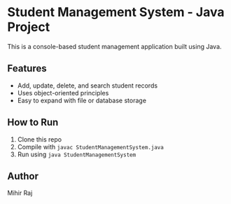 # Student Management System - Java Project

This is a console-based student management application built using Java.

## Features
- Add, update, delete, and search student records
- Uses object-oriented principles
- Easy to expand with file or database storage

## How to Run
1. Clone this repo
2. Compile with `javac StudentManagementSystem.java`
3. Run using `java StudentManagementSystem`

## Author
Mihir Raj
